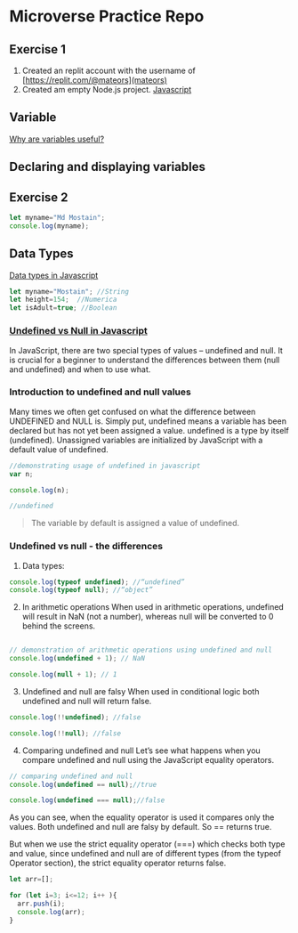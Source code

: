 # Microverse Practice Repo

## Exercise 1
1. Created an replit account with the username of [https://replit.com/@mateors](mateors)
2. Created am empty Node.js project. [Javascript](https://replit.com/@mateors/Javascript#index.js)

## Variable
[Why are variables useful?](https://youtu.be/IMDApd-aRoc)

## Declaring and displaying variables

## Exercise 2

```js
let myname="Md Mostain";
console.log(myname);
```

## Data Types
[Data types in Javascript](https://youtu.be/odr19LorSZk)

```js
let myname="Mostain"; //String
let height=154;  //Numerica
let isAdult=true; //Boolean
```
### [Undefined vs Null in Javascript](https://flexiple.com/javascript/undefined-vs-null-javascript)
In JavaScript, there are two special types of values – undefined and null. It is crucial for a beginner to understand the differences between them (null and undefined) and when to use what.

### Introduction to undefined and null values
Many times we often get confused on what the difference between UNDEFINED and NULL is. Simply put, undefined means a variable has been declared but has not yet been assigned a value. undefined is a type by itself (undefined). Unassigned variables are initialized by JavaScript with a default value of undefined.

```js
//demonstrating usage of undefined in javascript
var n;

console.log(n);

//undefined
```
 > The variable by default is assigned a value of undefined.


### Undefined vs null - the differences

1. Data types:
```js
console.log(typeof undefined); //“undefined”
console.log(typeof null); //“object”
```
2. In arithmetic operations
When used in arithmetic operations, undefined will result in NaN (not a number), whereas null will be converted to 0 behind the screens.

```js

// demonstration of arithmetic operations using undefined and null
console.log(undefined + 1); // NaN

console.log(null + 1); // 1
```

3. Undefined and null are falsy
When used in conditional logic both undefined and null will return false.
```js
console.log(!!undefined); //false

console.log(!!null); //false
```

4. Comparing undefined and null
Let’s see what happens when you compare undefined and null using the JavaScript equality operators.

```js
// comparing undefined and null
console.log(undefined == null);//true

console.log(undefined === null);//false
```
As you can see, when the equality operator is used it compares only the values. Both undefined and null are falsy by default. So == returns true.

But when we use the strict equality operator (===) which checks both type and value, since undefined and null are of different types (from the typeof Operator section), the strict equality operator returns false.


```js
let arr=[];

for (let i=3; i<=12; i++ ){
  arr.push(i);
  console.log(arr);
}
```

